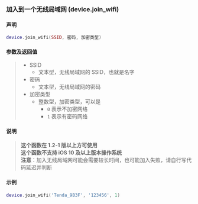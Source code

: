 ### 加入到一个无线局域网 \(**device\.join\_wifi**\)


#### 声明
```lua
device.join_wifi(SSID, 密码, 加密类型)
```


#### 参数及返回值  
> - SSID
>   - 文本型，无线局域网的 SSID，也就是名字
> - 密码
>   - 文本型，无线局域网的密码
> - 加密类型
>   - 整数型，加密类型，可以是
>     - `0` 表示不加密网络
>     - `1` 表示有密码网络


#### 说明
> **这个函数在 1\.2\-1 版以上方可使用**  
> **这个函数不支持 iOS 10 及以上版本操作系统**  
> **注意**：加入无线局域网可能会需要较长时间，也可能加入失败，请自行写代码延迟并判断  


#### 示例  
```lua
device.join_wifi('Tenda_9B3F', '123456', 1)
```

